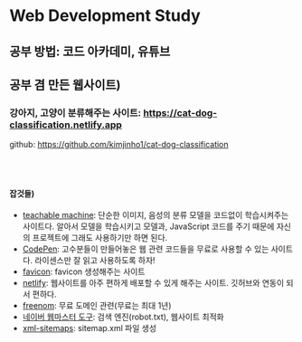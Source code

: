 # Web Development Study

## 공부 방법: 코드 아카데미, 유튜브  

## 공부 겸 만든 웹사이트)
### 강아지, 고양이 분류해주는 사이트: https://cat-dog-classification.netlify.app    
github: https://github.com/kimjinho1/cat-dog-classification  

<br></br>  

#### 잡것들)  
* [teachable machine](https://teachablemachine.withgoogle.com/train): 단순한 이미지, 음성의 분류 모델을 코드없이 학습시켜주는 사이트다. 알아서 모델을 학습시키고 모델과, JavaScript 코드를 주기 때문에 자신의 프로젝트에 그래도 사용하기만 하면 된다.   
* [CodePen](https://codepen.io/): 고수분들이 만들어놓은 웹 관련 코드들을 무료로 사용할 수 있는 사이트다. 라이센스만 잘 읽고 사용하도록 하자!  
* [favicon](https://www.favicon-generator.org/): favicon 생성해주는 사이트  
* [netlify](https://www.netlify.com/): 웹사이트를 아주 편하게 배포할 수 있게 해주는 사이트. 깃허브와 연동이 되서 편하다.  
* [freenom](https://my.freenom.com/clientarea.php): 무료 도메인 관련(무료는 최대 1년)  
* [네이버 웹마스터 도구](https://searchadvisor.naver.com/console/board): 검색 엔진(robot.txt), 웹사이트 최적화  
* [xml-sitemaps](https://www.xml-sitemaps.com/): sitemap.xml 파일 생성  
